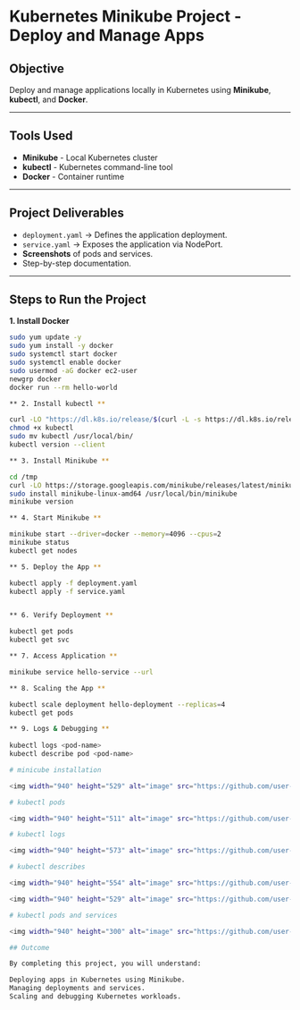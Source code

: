 
# Kubernetes Minikube Project - Deploy and Manage Apps

## Objective
Deploy and manage applications locally in Kubernetes using **Minikube**, **kubectl**, and **Docker**.

---

## Tools Used
- **Minikube** - Local Kubernetes cluster
- **kubectl** - Kubernetes command-line tool
- **Docker** - Container runtime

---

## Project Deliverables
- `deployment.yaml` → Defines the application deployment.
- `service.yaml` → Exposes the application via NodePort.
- **Screenshots** of pods and services.
- Step-by-step documentation.

---

## Steps to Run the Project

 **1. Install Docker**
```bash
sudo yum update -y
sudo yum install -y docker
sudo systemctl start docker
sudo systemctl enable docker
sudo usermod -aG docker ec2-user
newgrp docker
docker run --rm hello-world

** 2. Install kubectl **

curl -LO "https://dl.k8s.io/release/$(curl -L -s https://dl.k8s.io/release/stable.txt)/bin/linux/amd64/kubectl"
chmod +x kubectl
sudo mv kubectl /usr/local/bin/
kubectl version --client

** 3. Install Minikube **

cd /tmp
curl -LO https://storage.googleapis.com/minikube/releases/latest/minikube-linux-amd64
sudo install minikube-linux-amd64 /usr/local/bin/minikube
minikube version

** 4. Start Minikube **

minikube start --driver=docker --memory=4096 --cpus=2
minikube status
kubectl get nodes

** 5. Deploy the App **

kubectl apply -f deployment.yaml
kubectl apply -f service.yaml


** 6. Verify Deployment **

kubectl get pods
kubectl get svc

** 7. Access Application **

minikube service hello-service --url

** 8. Scaling the App ** 

kubectl scale deployment hello-deployment --replicas=4
kubectl get pods

** 9. Logs & Debugging **
 
kubectl logs <pod-name>
kubectl describe pod <pod-name>

# minicube installation 

<img width="940" height="529" alt="image" src="https://github.com/user-attachments/assets/5a7ee21c-50ef-462d-88ec-306061da9116" />

# kubectl pods

<img width="940" height="511" alt="image" src="https://github.com/user-attachments/assets/2881632b-248f-476a-9b32-ec8ee16ad597" />

# kubectl logs

<img width="940" height="573" alt="image" src="https://github.com/user-attachments/assets/52da9aa9-fd6c-420a-bc2b-3b89b2a27ef7" />

# kubectl describes

<img width="940" height="554" alt="image" src="https://github.com/user-attachments/assets/9d1ba0b0-7510-4a90-a25f-978ae737ec1b" />

<img width="940" height="529" alt="image" src="https://github.com/user-attachments/assets/5f755876-4fda-4275-94c1-acb39f01eb3a" />

# kubectl pods and services

<img width="940" height="300" alt="image" src="https://github.com/user-attachments/assets/4089fe06-6e70-41ca-8d02-dda74be2fbe5" />

## Outcome

By completing this project, you will understand:

Deploying apps in Kubernetes using Minikube.
Managing deployments and services.
Scaling and debugging Kubernetes workloads.






